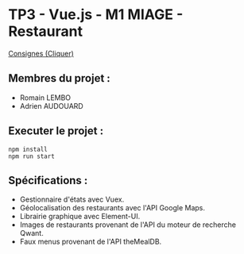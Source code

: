 # TP3 - Vue.js - M1 MIAGE - Restaurant

[Consignes (Cliquer)](http://miageprojet2.unice.fr/Intranet_de_Michel_Buffa/Master_1_Miage_2018-2019)

## Membres du projet :

- Romain LEMBO
- Adrien AUDOUARD

## Executer le projet :

```
npm install
npm run start
```

## Spécifications :

- Gestionnaire d'états avec Vuex.
- Géolocalisation des restaurants avec l'API Google Maps.
- Librairie graphique avec Element-UI.
- Images de restaurants provenant de l'API du moteur de recherche Qwant.
- Faux menus provenant de l'API theMealDB.
